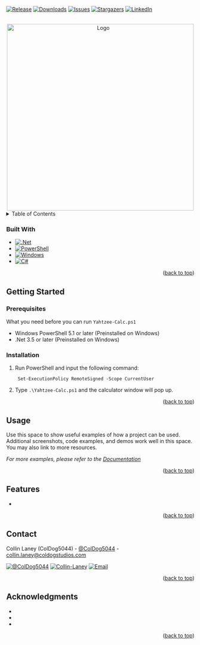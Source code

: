 <a name="readme-top"></a>

<!-- PROJECT SHIELDS -->
[![Release][release-shield]][release-url]
[![Downloads][downloads-shield]][downloads-url]
[![Issues][issues-shield]][issues-url]
[![Stargazers][stars-shield]][stars-url]
[![LinkedIn][linkedin-shield]][linkedin-coldog-url]


<!-- PROJECT LOGO -->
<br>
<div align="center">
    <a href="https://github.com/ColDog5044/">
      <img src="assets/images/calc.png" alt="Logo" width="500">
    </a>
   <!-- 
  <p align="center">
    <br>
    <em>Copyright © ColDog Studios. All rights reserved.</em>
    <br>
    <br>
    <a href="https://github.com/ColDog5044/ColDog-Locker/tree/CDS/docs"><strong>Explore the docs »</strong></a>
    <br>
    <br>
    <a href="https://github.com/ColDog5044/ColDog-Locker/issues/new?assignees=&labels=type%3A+question&template=ask_a_question.yml&title=%5BQuestion%5D%3A+">Ask a Question</a>
    ·
    <a href="https://github.com/ColDog5044/ColDog-Locker/issues/new?assignees=&labels=type%3A+bug&template=bug_report.yml&title=%5BBug%5D%3A+">Report Bug</a>
    ·
    <a href="https://github.com/ColDog5044/ColDog-Locker/issues/new?assignees=&labels=type%3A+feature&template=feature_request.yml&title=%5BFeature+Request%5D%3A+">Request Feature</a>
    ·
    <a href="https://github.com/ColDog5044/ColDog-Locker/issues/new?assignees=&labels=type%3A+security&template=security.yml&title=%5BSecurity%5D%3A+">Security Issue</a>
    ·
    <a href="https://github.com/ColDog5044/ColDog-Locker/security/advisories/new">Report a Vulnerability</a>
  </p>-->
</div>


<!-- TABLE OF CONTENTS -->
<details>
  <summary>Table of Contents</summary>
  <ol>
    <li>
      <a href="#about-the-project">About The Project</a>
      <ul>
        <li><a href="#built-with">Built With</a></li>
      </ul>
    </li>
    <li>
      <a href="#getting-started">Getting Started</a>
      <ul>
        <li><a href="#important-notice-and-disclaimer">Important Notice and Disclaimer</a></li>
        <li><a href="#compatability">Compatability</a></li>
        <li><a href="#prerequisites">Prerequisites</a></li>
        <li><a href="#installation">Installation</a></li>
      </ul>
    </li>
    <li><a href="#usage">Usage</a></li>
    <li><a href="#features">Features</a></li>
    <li><a href="#contact">Contact</a></li>
    <li><a href="#acknowledgments">Acknowledgments</a></li>
  </ol>
</details>

### Built With

* [![.Net][.Net-shield]][.Net-url]
* [![PowerShell][PowerShell-shield]][PowerShell-url]
* [![Windows][Windows-shield]][Windows-url]
* [![C#][C#-shield]][C#-url]

<p align="right">(<a href="#readme-top">back to top</a>)</p>


<!-- GETTING STARTED -->
## Getting Started

### Prerequisites

What you need before you can run ```Yahtzee-Calc.ps1```

* Windows PowerShell 5.1 or later (Preinstalled on Windows)
* .Net 3.5 or later (Preinstalled on Windows)


### Installation

1. Run PowerShell and input the following command:

        Set-ExecutionPolicy RemoteSigned -Scope CurrentUser

2. Type ```.\Yahtzee-Calc.ps1``` and the calculator window will pop up.


<p align="right">(<a href="#readme-top">back to top</a>)</p>


<!-- USAGE EXAMPLES -->
## Usage

Use this space to show useful examples of how a project can be used. Additional screenshots, code examples, and demos work well in this space. You may also link to more resources.

*For more examples, please refer to the [Documentation](https://example.com)*

<p align="right">(<a href="#readme-top">back to top</a>)</p>


<!-- FEATURES -->
## Features

- 

<p align="right">(<a href="#readme-top">back to top</a>)</p>


<!-- CONTACT -->
## Contact

Collin Laney (ColDog5044) - [@ColDog5044](https://twitter.com/ColDog5044) - collin.laney@coldogstudios.com

[![@ColDog5044][twitter-shield]][twitter-coldog-url]
[![Collin-Laney][linkedin-shield]][linkedin-coldog-url]
[![Email][email-shield]][email-coldog-url]

<p align="right">(<a href="#readme-top">back to top</a>)</p>


<!-- ACKNOWLEDGMENTS -->
## Acknowledgments

* []()
* []()
* []()

<p align="right">(<a href="#readme-top">back to top</a>)</p>


<!-- MARKDOWN LINKS & IMAGES -->
[release-shield]: https://img.shields.io/github/v/release/ColDog5044/ColDog-Locker?style=for-the-badge
[release-url]: https://github.com/ColDog5044/ColDog-Locker
[downloads-shield]: https://img.shields.io/github/downloads/ColDog5044/ColDog-Locker/total.svg?style=for-the-badge
[downloads-url]: https://github.com/ColDog5044/ColDog-Locker
[issues-shield]: https://img.shields.io/github/issues/ColDog5044/ColDog-Locker.svg?style=for-the-badge
[issues-url]: https://github.com/ColDog5044/ColDog-Locker/issues
[stars-shield]: https://img.shields.io/github/stars/ColDog5044/ColDog-Locker.svg?style=for-the-badge
[stars-url]: https://github.com/ColDog5044/ColDog-Locker/stargazers

[github-shield]: https://img.shields.io/badge/github-%23121011.svg?style=for-the-badge&logo=github&logoColor=white
[github-url]: https://github.com/ColDog5044

[twitter-shield]: https://img.shields.io/badge/Twitter-%231DA1F2.svg?style=for-the-badge&logo=Twitter&logoColor=white
[linkedin-shield]: https://img.shields.io/badge/linkedin-%230077B5.svg?style=for-the-badge&logo=linkedin&logoColor=white
[email-shield]: https://img.shields.io/badge/Microsoft_Outlook-0078D4?style=for-the-badge&logo=microsoft-outlook&logoColor=white

[twitter-coldog-url]: https://twitter.com/ColDog5044
[linkedin-coldog-url]: https://www.linkedin.com/in/collin-laney/
[email-coldog-url]: mailto:collin.laney@coldogstudios.com

[.Net-shield]: https://img.shields.io/badge/.NET-5C2D91?style=for-the-badge&logo=.net&logoColor=white
[.Net-url]: https://dotnet.microsoft.com/
[PowerShell-shield]:https://img.shields.io/badge/PowerShell-%235391FE.svg?style=for-the-badge&logo=powershell&logoColor=white
[PowerShell-url]: https://docs.microsoft.com/en-us/powershell/
[Windows-shield]: https://img.shields.io/badge/Windows-0078D6?style=for-the-badge&logo=windows&logoColor=white
[Windows-url]: https://www.microsoft.com/en-us/windows
[C#-shield]: https://img.shields.io/badge/c%23-%23239120.svg?style=for-the-badge&logo=c-sharp&logoColor=white
[C#-url]: https://docs.microsoft.com/en-us/dotnet/csharp/

